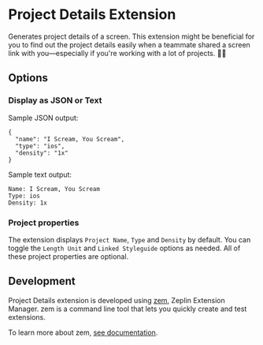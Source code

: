 # Project Details Extension
Generates project details of a screen. This extension might be beneficial for you to find out the project details easily when a teammate shared a screen link with you—especially if you're working with a lot of projects. 🕵️‍♀️

## Options

### Display as JSON or Text

Sample JSON output:
```
{
  "name": "I Scream, You Scream",
  "type": "ios",
  "density": "1x"
}
```

Sample text output:
```
Name: I Scream, You Scream
Type: ios
Density: 1x
```

### Project properties
The extension displays `Project Name`, `Type` and `Density` by default. You can toggle the `Length Unit` and `Linked Styleguide` options as needed. All of these project properties are optional.

## Development
Project Details extension is developed using [zem](https://github.com/zeplin/zem), Zeplin Extension Manager. zem is a command line tool that lets you quickly create and test extensions.

To learn more about zem, [see documentation](https://github.com/zeplin/zem).

